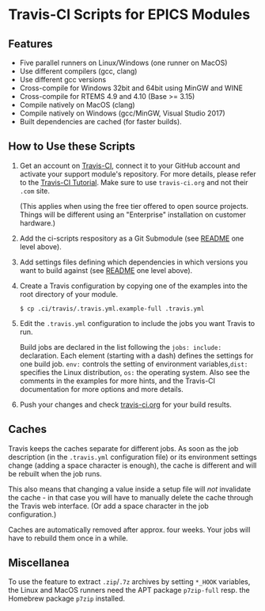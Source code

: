 # Travis-CI Scripts for EPICS Modules

## Features

 - Five parallel runners on Linux/Windows (one runner on MacOS)
 - Use different compilers (gcc, clang)
 - Use different gcc versions
 - Cross-compile for Windows 32bit and 64bit using MinGW and WINE
 - Cross-compile for RTEMS 4.9 and 4.10 (Base >= 3.15)
 - Compile natively on MacOS (clang)
 - Compile natively on Windows (gcc/MinGW, Visual Studio 2017)
 - Built dependencies are cached (for faster builds).

## How to Use these Scripts

 1. Get an account on [Travis-CI](https://travis-ci.org/), connect
    it to your GitHub account and activate your support module's
    repository. For more details, please refer to the
    [Travis-CI Tutorial](https://docs.travis-ci.com/user/tutorial/).
    Make sure to use `travis-ci.org` and not their `.com` site.
    
    (This applies when using the free tier offered to open source
    projects. Things will be different using an "Enterprise"
    installation on customer hardware.)

 2. Add the ci-scripts respository as a Git Submodule
    (see [README](../README.md) one level above).

 3. Add settings files defining which dependencies in which versions
    you want to build against
    (see [README](../README.md) one level above).

 4. Create a Travis configuration by copying one of the examples into
    the root directory of your module.
    ```
    $ cp .ci/travis/.travis.yml.example-full .travis.yml
    ```
	
 5. Edit the `.travis.yml` configuration to include the jobs you want
    Travis to run.

    Build jobs are declared in the list following the `jobs: include:`
    declaration. Each element (starting with a dash) defines the
    settings for one build job. `env:` controls the setting of environment
    variables,`dist:` specifies the Linux distribution,
    `os:` the operating system.
    Also see the comments in the examples for more hints, and the Travis-CI
    documentation for more options and more details.
	
 6. Push your changes and check
    [travis-ci.org](https://travis-ci.org/) for your build results.

## Caches

Travis keeps the caches separate for different jobs. As soon as the job
description (in the `.travis.yml` configuration file) or its environment
settings change (adding a space character is enough), the cache is different
and will be rebuilt when the job runs.

This also means that changing a value inside a setup file will _not_
invalidate the cache - in that case you will have to manually delete the cache
through the Travis web interface. (Or add a space character in the job
configuration.)

Caches are automatically removed after approx. four weeks.
Your jobs will have to rebuild them once in a while.

## Miscellanea

To use the feature to extract `.zip`/`.7z` archives by setting
`*_HOOK` variables, the Linux and MacOS runners need the APT package
`p7zip-full` resp. the Homebrew package `p7zip` installed.
